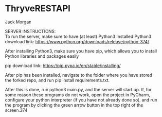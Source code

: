 # ThryveRESTAPI

Jack Morgan

SERVER INSTRUCTIONS:   
To run the server, make sure to have (at least) Python3 Installed
Python3 download link: https://www.python.org/downloads/release/python-374/

After installing Python3, make sure you have pip, which allows you
to install Python libraries and packages easily

pip download link: https://pip.pypa.io/en/stable/installing/

After pip has been installed, navigate to the folder where you have stored
the forked repo, and run pip install requirements.txt.

After this is done, run python3 main.py, and the server will start up.  If, for
some reason these programs do not work, open the project in PyCharm,
configure your python interpreter (if you have not already done so), and run the
program by clicking the green arrow button in the top right of the screen.374


